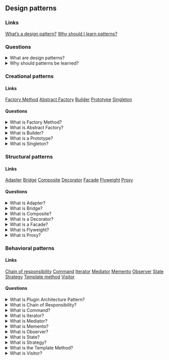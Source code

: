 ## Design patterns

### Links

[What’s a design pattern?](https://refactoring.guru/design-patterns/what-is-pattern)
[Why should I learn patterns?](https://refactoring.guru/design-patterns/why-learn-patterns)

### Questions

<details>
  <summary>What are design patterns?</summary>

Design patterns are standard solutions to common problems in a software design. Each design pattern provides a customized blueprint for exacting problems. As a result, you cannot copy a pattern in your program, but you can use it as a design solution to your problem. The design patterns could be confused with algorithms because both concepts describe standard solutions to some known targets. But while an algorithm has always defined a clear set of actions, a pattern is a more high-level description of a solution.

</details>

<details>
  <summary>Why should patterns be learned?</summary>
  
  The truth is that a programmer can work without knowledge about patterns. Moreover, in this case, he can implement a pattern solution without knowing about it. So, why is it needed to learn them?

There are a few reasons:

1. Firstly, design patterns are a toolkit of solutions to common problems in software design. So, the programmer could solve problems using them.

2. Secondly, design patterns are a common language that allows having more effective communication.

</details>

### Creational patterns

#### Links

[Factory Method](https://refactoring.guru/design-patterns/factory-method)
[Abstract Factory](https://refactoring.guru/design-patterns/abstract-factory)
[Builder](https://refactoring.guru/design-patterns/builder)
[Prototype](https://refactoring.guru/design-patterns/prototype)
[Singleton](https://refactoring.guru/design-patterns/singleton)

#### Questions

<details>
  <summary>What is Factory Method?</summary>

Factory Method is a creational design pattern that provides an interface for creating objects in a superclass but allows subclasses to alter the type of created objects.

Applicability:

- Use the factory Method when beforehand unknown types and dependencies of the objects should work.
- Use the Factory Method for providing users of your library or framework with a way to extend its internal components.
- Use the Factory Method for saving system resources by reusing the existing exemplars instead of rebuilding them each time.

Pros:

- Avoid tight coupling between the creator and the concrete products.
- Single Responsibility Principle. You can move the product creation code into one place in the program, making the code easier to support.
- Open/Closed Principle. You can introduce new types of products into the program without breaking existing client code.

Cons:

- Each new subclass increases the code complexity. The best-case scenario is when introducing the pattern into an existing hierarchy of creator classes.

</details>

<details>
  <summary>What is Abstract Factory?</summary>

Abstract Factory is a creational design pattern that lets you produce families of the related objects without specifying their concrete classes.

Applicability:

- Use the Abstract Factory when code needs to work with various families of related products but not to depend on the concrete classes of those products - they might be unknown beforehand or be simplified to allow for future extensibility.

Pros:

- Be sure that the products from a factory are compatible with each other.
- Avoid tight coupling between concrete products and client code.
- Single Responsibility Principle. Extract the product creation code into one place, making the code easier to support.
- Open/Closed Principle. Introduce new variants of products without breaking existing client code.

Cons:

- Each new interface or class increases the complexity of the code.

</details>

<details>
  <summary>What is Builder?</summary>

Builder is a creational design pattern that lets you construct complex objects step by step. The builder pattern allows producing different types and representations of an object using the same construction code.

Applicability:

- Use the Builder pattern to get rid of a 'telescopic constructor'.
- Use the Builder pattern when an application needs to create different representations of some product, for example, stone and wooden houses.
- Use the Builder to construct Composite trees or other complex objects.

Pros:

- Construct objects step-by-step, defer construction steps or run steps recursively.
- Reuse the same construction code when building various representations of products.
- Single Responsibility Principle. Isolate complex construction code from the business logic of the product.

Cons:

- The overall complexity of the code increases since the pattern requires creating multiple new classes.

</details>

<details>
  <summary>What is a Prototype?</summary>

A Prototype is a creational design pattern that lets you copy existing objects without making your code dependent on their classes.

Applicability:

- Use the Prototype pattern when there isn't dependency from the concrete classes of copied objects in a code.
- Use the pattern when you want to reduce the number of subclasses that only differ from the initialization of their respective objects. Somebody could have created these subclasses to be able to create a new one with a specific configuration.

Pros:

- Clone objects without coupling to their concrete classes.
- Get rid of repeated initialization code in favour of cloning pre-built prototypes.
- Produce complex exemplars more conveniently.
- Get an alternative to inheritance when dealing with configuration presets.

Cons:

- Cloning complex objects that have circular references might be very tricky.

</details>

<details>
  <summary>What is Singleton?</summary>

Singleton is a creational design pattern that lets you ensure that a class has only one instance while providing a global access point to this instance.

Applicability:

- Use the Singleton pattern when a class in your program should have just a single instance available to all clients; for example, a single database object shared by different parts of the program.
- Use the Singleton pattern when you need stricter control over global variables.

Pros:

- You can be sure that a class has only a single instance.
- You gain a global access point to that instance.
- The initialization of the singleton object happens during the first call.

Cons:

- Single Responsibility Principle. The pattern solves two problems at the time.
- The Singleton pattern can mask unluck design, for instance, when the program components know too much about each other.
- The pattern requires special treatment in a multithreaded environment so that multiple threads cannot create a singleton object several times.
- It may be difficult to unit test the client code because many test frameworks rely on inheritance when producing mock objects. Since the constructor of the singleton class is private and overriding static methods is impossible in most languages, you will need to think of a creative way to mock the singleton.

</details>

### Structural patterns

#### Links

[Adapter](https://refactoring.guru/design-patterns/adapter)
[Bridge](https://refactoring.guru/design-patterns/bridge)
[Composite](https://refactoring.guru/design-patterns/composite)
[Decorator](https://refactoring.guru/design-patterns/decorator)
[Facade](https://refactoring.guru/design-patterns/facade)
[Flyweight](https://refactoring.guru/design-patterns/flyweight)
[Proxy](https://refactoring.guru/design-patterns/proxy)

#### Questions

<details>
  <summary>What is Adapter?</summary>

The adapter is a structural design pattern that allows objects with incompatible interfaces to collaborate.

Applicability:

- Use the adapter when you want to use some existing class, but its interface is not compatible with the rest of your code.
- Use the pattern for reusing several existing subclasses that lack some functionality, and there is not possible to add it in the superclass.

Prons:

- Single Responsibility Principle. You can separate the interface or data conversion code from the primary business logic of the program.
- Open/Closed Principle. You can introduce new types of adapters into the program without breaking the existing client code, as long as they work with the adapters through the client interface.

Cons:

- The overall complexity of the code increases because it requires introducing a set of new interfaces and classes. From time to time, changing into service is an easier way.

</details>

<details>
  <summary>What is Bridge?</summary>

The Bridge is a structural design pattern that lets you split a large class or a set of closely related classes into two separate hierarchies - abstraction and implementation - their implementation independent of each other.

Applicability:

- Use the Bridge pattern when you want to divide and organize a class with several functional variants (for example, if the implemented class can work with various database servers).
- Use the pattern when you need to extend a class in several orthogonal (independent) dimensions.
- Use the Bridge if you need to be able to switch implementations at runtime.

Prons:

- You can create platform-independent classes and apps.
- The client code works with high-level abstractions.
- Open/Closed Principle. You can introduce new abstractions and implementations independently from each other.
- Single Responsibility Principle. You can focus on high-level logic in the abstraction and on platform details in the implementation.

Cons:

- You might make the code more complicated by applying the pattern to a highly cohesive class.

</details>

<details>
  <summary>What is Composite?</summary>

Composite is a structural design pattern that lets you compose objects into tree structures and then work with these structures as if they were individual objects.

Applicability:

- Use the Composite pattern when you have to implement a tree-like object structure.
- Use it when you want the client code to treat both simple and complex elements uniformly.

Prons:

- It is possible to work with complex tree structures more conveniently: use polymorphism and recursion to your advantage.
- Open/Closed Principle. You can introduce new element types into the app without breaking the existing code, which now works with the object tree.

Cons:

- It is difficult to provide a shared interface for classes whose functionality differs too much. In base scenarios, there is possible to overgeneralize the component interface, making it harder to comprehend.

</details>

<details>
  <summary>What is a Decorator?</summary>

The decorator is a structural design pattern that lets you attach new behaviours to objects by placing these objects inside specialized wrapper objects that contain the behaviours.

Applicability:

- Use the Decorator pattern when it is possible to increase behaviours at runtime without breaking the code that uses these objects.
- Use it when it is impossible to extend behaviour using inheritance.

Prons:

- It is possible to extend a behaviour without making a new subclass.
- It is possible to add or remove responsibilities from an object at runtime.
- It is possible to combine several behaviours by wrapping an object into multiple decorators.
- Single Responsibility Principle. You can divide a monolithic class that implements many possible variants of behaviour into several smaller ones.

Cons:

- It is hard to remove a specific wrapper from the wrappers stack.
- It is hard to implement a decorator with independent behaviour from the stack.
- The initial configuration code of layers might look pretty ugly.

</details>

<details>
  <summary>What is a Facade?</summary>

It is a structural design pattern that provides a simplified interface to a library, a framework, or any other complex set of classes.

Applicability:

- Use the Facade pattern when you need to have a limited but straightforward interface to a complex subsystem.
- Use the Facade when you want to structure a subsystem into layers.

Prons:

- It is possible to isolate your code from the complexity of a subsystem.
  Cons:
- A facade can become a god object coupled to all classes of an app.

</details>

<details>
  <summary>What is Flyweight?</summary>

Flyweight is a structural design pattern that lets you fit more objects into the available amount of RAM by sharing common parts of the state between multiple exemplars instead of keeping all of the data in each object.

Applicability:

- Use the Flyweight pattern only when it is needed to optimize used RAM.

Prons:

- It is possible to save lots of RAM, assuming your program has tons of similar objects.

Cons:

- It is possible to trade RAM over CPU cycles when some context data needs recalculation each time somebody calls a flyweight method.
- The code becomes much more complicated. New team members will always be wondering about the state.

</details>

<details>
  <summary>What is Proxy?</summary>

Proxy is a structural design pattern that provides a substitute or placeholder for another object. A proxy controls access to the original one, allowing it to perform something either before or after the request gets through to the original one.

Applicability:

- Lazy initialization.
- Access control (protection proxy).
- Logging requests (logging proxy).
- Caching request results (caching proxy).
- Smart reference.

Prons:

- It is possible to control the service object without clients knowing about it.
- It is possible to manage the lifecycle of the service object when clients do not care about it.
- The proxy works even if the service object is not ready or is not available.
- Open/Closed Principle. You can introduce new proxies without changing the service or clients.

Cons:

- The code may become more complicated since you need to introduce a lot of new classes.

</details>

### Behavioral patterns

#### Links

[Chain of responsibility](https://refactoring.guru/design-patterns/chain-of-responsibility)
[Command](https://refactoring.guru/design-patterns/command)
[Iterator](https://refactoring.guru/design-patterns/iterator)
[Mediator](https://refactoring.guru/design-patterns/mediator)
[Memento](https://refactoring.guru/design-patterns/memento)
[Observer](https://refactoring.guru/design-patterns/observer)
[State](https://refactoring.guru/design-patterns/state)
[Strategy](https://refactoring.guru/design-patterns/strategy)
[Template method](https://refactoring.guru/design-patterns/template-method)
[Visitor](https://refactoring.guru/design-patterns/visitor)

#### Questions

<details>
  <summary>What is Plugin Architecture Pattern?</summary>

The Plugin Architecture Pattern allows to increase system functionality by plugins. It is possible to replace and combine plugins without necessitating new relations. The system uses plugins through the abstraction layer of extension points. When you implement plugin architecture, you need to make room for new features. It should be easy to add new functionality as a plugin.

</details>

<details>
  <summary>What is Chain of Responsibility?</summary>

Cin of Responsibility is a behavioural design pattern that lets you pass requests along a chain of handlers. Each handler decides thao process the request or move it on to the next handler in the chain.

Applicability:

- Use the Chain of Responsibility pattern when an expected program process different kinds of requests in various ways, but the exact types of requests and their sequences are unknown beforehand.
- Use it when it is essential to execute several handlers in a particular order.
- Use the CoR pattern when the set of handlers and their order are supposed to change at runtime.

Prons:

- You can control the order of request handling.
- Single Responsibility Principle. It is possible to decouple classes that invoke operations from them.
- Open/Closed Principle. You can introduce new handlers into the app without breaking the existing client code.

Cons:

- Some requests may end up unhandled.

</details>

<details>
  <summary>What is Command?</summary>

It is a behavioural design pattern that turns a request into a stand-alone object that contains all information about it. This transformation lets you pass requests to method arguments, delay or queue a request execution, and support undoable operations.

Applicability:

- Use the Command pattern when you want to parametrize objects with operations.
- Use the Command pattern when you want to queue operations, schedule their execution, or execute them remotely.
- Use the Command pattern when an application can reverse operations.

Prons:

- Single Responsibility Principle. It is possible to decouple classes that invoke operations from them that perform these operations.
- Open/Closed Principle. You can introduce new commands into the app without breaking existing client code.
- You can implement undo/redo.
- You can implement deferred execution of operations.
- You can assemble a set of simple commands into a complex one.

Cons:

- The code may become more complicated since introducing a whole new layer between senders and receivers.

</details>

<details>
  <summary>What is Iterator?</summary>

Iterator is a behavioural design pattern that lets you traverse elements of a collection without exposing its underlying representation (list, stack, tree, etc.).

Applicability:

- Use the Iterator pattern when element collection has a complex data structure under the hood, but you want to hide its complexity from clients (either for convenience or security reasons).
- Use the pattern to reduce duplication of the traversal code across your app.
- Use the Iterator when it is possible to traverse different data structures or when types of these structures are unknown beforehand.

Prons:

- Single Responsibility Principle. You can clean up the client code and the collections by extracting bulky traversal algorithms into separate classes.
- Open/Closed Principle. You can implement new types of collections and iterators and pass them to existing code without breaking anything.
- It is possible to iterate over the same collection in parallel because each iterative object contains its iteration state.
- For the same reason, it is possible to delay an iteration and continue it when needed.

Cons:

- Applying the pattern can be overkill if your app only works with simple collections.
- Using an iterator may be less efficient than going through elements of some specialized structure.

</details>

<details>
  <summary>What is Mediator?</summary>

The Mediator is a behavioural design pattern that lets to reduce chaotic dependencies between objects. It restricts direct communications between exemplars and forces those to collaborate only via a mediator.

Applicability:

- Use the Mediator pattern when it is hard to change some of the classes.
- Use it when it is possible to reuse a component in a different program.
- Use the Mediator when you find yourself creating tons of component subclasses.

Prons:

- Single Responsibility Principle. It is possible to extract the communications between various components into a single place, making it easier to comprehend and maintain.
- Open/Closed Principle. It is possible to introduce new mediators without having to change the components.
- It is possible to reduce coupling between various components of a program.
- It is possible to reuse individual components easier.

Cons:

- Over time a mediator can evolve into a God Object.

</details>

<details>
  <summary>What is Memento?</summary>

Memento is a behavioural design pattern that lets you save and restore the previous state of an object without revealing the details of its implementation.

Applicability:

- Use the Memento pattern when you want to produce snapshots of the object state for the ability to restore a previous state of the object.
- Use it when direct access to the object fields/getters/setters violates its encapsulation.

Prons:

- It is possible to produce snapshots of the state without violating its encapsulation.
- It is possible to simplify the code by letting the caretaker maintain the history of the state.

Cons:

- The app might consume lots of RAM if clients create mementoes too often.
- Caretakers should track the lifecycle to be able to destroy obsolete mementoes.
- Most dynamic programming languages, such as PHP, Python and JavaScript, don't guarantee that the state within the Memento stays untouched.

</details>

<details>
  <summary>What is Observer?</summary>

It is a behavioural design pattern that lets you define a subscription mechanism to notify multiple objects about any events.

Applicability:

- Use the Observer pattern when changes to the state of one object may require changing other ones, and the set of the object is unknown beforehand or changes dynamically.
- Use the pattern when some parts in an app must observe others, but only for a limited time or in specific cases.

Prons:

- Open/Closed Principle. You can introduce new subscriber classes without changing the code (and vice versa if there is a publisher interface).
- You can establish relations between objects at runtime.

Cons:

- Subscribers get notifications in random order.

</details>

<details>
  <summary>What is State?</summary>

It is a behavioural design pattern that lets an object alter its behaviour when its internal state changes.

Applicability:

- Use the State pattern when you have an object that behaves differently depending on its current one, the number of states is enormous, and the state-specific code changes frequently.
- Use the pattern when you have a class polluted with massive conditionals that alter how the class behaves according to the current values of the class fields.
- Use State when you have a lot of duplicate code across similar states and transitions of a condition-based state machine.

Prons:

- Single Responsibility Principle. Organize the code related to particular states into separate classes.
- Open/Closed Principle. Introduce new states without changing existing state classes or the context.
- Simplify the code of the context by eliminating bulky state machine conditionals.

Cons:

- Applying the pattern can be overkill if a state machine has only a few states or rarely changes.

</details>

<details>
  <summary>What is Strategy?</summary>

Strategy is a behavioural design pattern that lets you define a family of algorithms, but each of them into a separate class, and make their objects interchangeable. The pattern could be useful for Open-Close principle because allows to add new functionality by new strategy.

Applicability:

- Use the Strategy pattern when you want to use different variants of an algorithm within an object and switch from one algorithm to another during runtime.
- Use the Strategy when you have a lot of similar classes that only differ in executing some behaviour.
- Use the pattern to isolate the business logic from the implementation details of algorithms that may not be as important.
- Use it when your class has a massive conditional operator that switches between different variants of the same algorithm.

Prons:

- You can swap algorithms used inside an object at runtime.
- You can isolate the implementation details of an algorithm from the code that uses it.
- You can replace inheritance with composition.
- Open/Closed Principle. You can introduce new strategies without having to change the context.

Cons:

- If you only have a couple of algorithms and they rarely change, there is no real reason to overcomplicate the program with new classes and interfaces that come along with the pattern.
- Clients must be aware of the differences between strategies to be able to select a proper one.
- Many modern programming languages have functional type support that lets you implement different versions of an algorithm inside a set of anonymous functions.

</details>

<details>
  <summary>What is the Template Method?</summary>

Template Method is a behavioural design pattern that defines the skeleton of an algorithm in the superclass but lets subclasses override specific steps of the algorithm without changing its structure. Also could be useful for the Open-Close principle.

Applicability:

- Use the Template Method pattern when you want to let clients extend only steps of an algorithm, but not the whole algorithm or its structure.
- Use the pattern when you have several classes that contain almost identical algorithms with some minor differences. As a result, you might need to modify all when the algorithm changes.

Prons:

- You can let clients override only certain parts of a large algorithm, making them less affected by changes into other parts of the algorithm.
- You can pull the duplicate code into a superclass.

Cons:

- You might violate the Liskov Substitution Principle by suppressing a default step implementation via a subclass.
  Template methods tend to be harder to maintain the more steps they have.

</details>

<details>
  <summary>What is Visitor?</summary>

It is a behavioural design pattern that lets you separate algorithms from the objects on which they operate.

Applicability:

- Use the Visitor when you need to operate on all elements of a complex object structure (for example, an object tree).
- Use the Visitor to clean up the business logic of auxiliary behaviours.
- Use the pattern when a behaviour makes sense only in some classes of a class hierarchy, but not in others.

Prons:

- Open/Closed Principle. You can introduce a new behaviour that can work with objects of different classes without changing these classes.
- Single Responsibility Principle. You can move multiple versions of the same behaviour into the same class.
- A visitor object can accumulate some information while working with various. It might be handy when you want to traverse some complex object structure, such as an object tree, and apply one to each object of this structure.

Cons:

- You need to update all visitors each time a class gets added to or removed from the element hierarchy.
- Visitors might lack the necessary access to the private fields and methods of the elements

</details>
